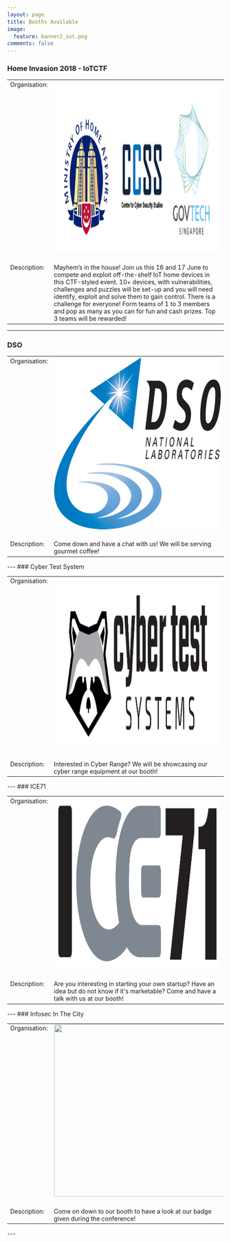 ```yaml
---
layout: page
title: Booths Available
image:
  feature: banner2_iot.png
comments: false
---
```

### Home Invasion 2018 - IoTCTF

<table>
	<tr>
		<td valign="top" >Organisation:</td>
		<td><img src="/images/3Merged_logos.png" height="400" width="400" /><br/><br/></td>
	</tr>
	<tr>
		<td valign="top" >Description:</td>
		<td>Mayhem’s in the house! Join us this 16 and 17 June to compete and exploit off-the-shelf IoT home devices in this CTF-styled event. 10+ devices, with vulnerabilities, challenges and puzzles will be set-up and you will need identify, exploit and solve them to gain control. There is a challenge for everyone! Form teams of 1 to 3 members and pop as many as you can for fun and cash prizes. Top 3 teams will be rewarded!</td>
	</tr>
</table>

---
### DSO

<table>
        <tr>
                <td valign="top" >Organisation:</td>
                <td><img src="/images/DSO_Logo_Full_Colour.jpg" height="400" width="400" /><br/><br/></td>
        </tr>
        <tr>
                <td valign="top" >Description:</td>
                <td>Come down and have a chat with us! We will be serving gourmet coffee!</td>
        </tr>
</table>
---
### Cyber Test System                       

<table>
        <tr>
                <td valign="top" >Organisation:</td>
                <td><img src="/images/logo_cybertestsystem.png" height="400" width="400" /><br/><br/></td>
        </tr>
        <tr>
                <td valign="top" >Description:</td>
                <td>Interested in Cyber Range? We will be showcasing our cyber range equipment at our booth!</td>
        </tr>
</table>
---
### ICE71

<table>
        <tr>
                <td valign="top" >Organisation:</td>
                <td><img src="/images/ICE71_Final_Logo.jpg" height="400" width="400" /><br/><br/></td>
        </tr>
        <tr>
                <td valign="top" >Description:</td>
                <td>Are you interesting in starting your own startup? Have an idea but do not know if it's marketable? Come and have a talk with us at our booth!</td>
        </tr>
</table>
---
### Infosec In The City

<table>
        <tr>
                <td valign="top" >Organisation:</td>
                <td><img src="" height="400" width="400" /><br/><br/></td>
        </tr>
        <tr>
                <td valign="top" >Description:</td>
                <td>Come on down to our booth to have a look at our badge given during the conference!</td>
        </tr>
</table>
---
